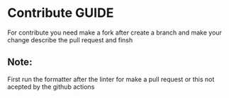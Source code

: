 # Contribute GUIDE

For contribute you need make a fork after create a branch and make your change describe the pull request and finsh

## Note:

First run the formatter after the linter for make a pull request or this not acepted by the github actions
